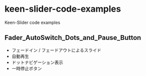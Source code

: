 # keen-slider-code-examples
Keen-Slider code examples
## Fader_AutoSwitch_Dots_and_Pause_Button
- フェードイン / フェードアウトによるスライド
- 自動再生
- ドットナビゲーション表示
- 一時停止ボタン
